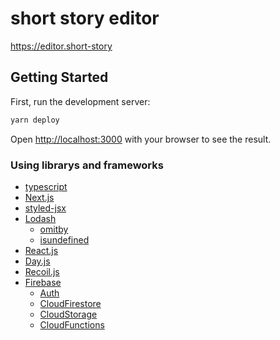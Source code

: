 # short story editor

https://editor.short-story

## Getting Started

First, run the development server:

```bash
yarn deploy
```

Open [http://localhost:3000](http://localhost:3000) with your browser to see the result.

### Using librarys and frameworks
- [typescript](https://www.typescriptlang.org/)
- [Next.js](https://nextjs.org/)
- [styled-jsx](https://github.com/vercel/styled-jsx)
- [Lodash](https://lodash.com/)
  - [omitby](https://lodash.com/docs/4.17.15#omitBy)
  - [isundefined](https://lodash.com/docs/4.17.15#isUndefined)
- [React.js](https://reactjs.org/)
- [Day.js](https://day.js.org/)
- [Recoil.js](https://recoiljs.org/)
- [Firebase](https://firebase.google.com/docs/reference/js)
  - [Auth](https://firebase.google.com/docs/reference/js#firebase.auth)
  - [CloudFirestore](https://firebase.google.com/docs/reference/js#firebase.firestore)
  - [CloudStorage](https://firebase.google.com/docs/reference/js#firebase.storage)
  - [CloudFunctions](https://firebase.google.com/docs/reference/js#firebase.functions)
